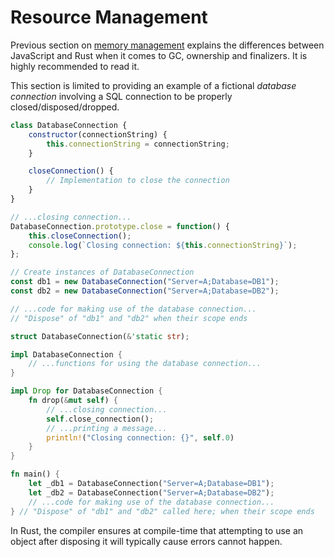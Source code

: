 # Resource Management

Previous section on [memory management] explains the differences between JavaScript and Rust when it comes to GC, ownership and finalizers. It is highly recommended to read it.

This section is limited to providing an example of a fictional _database connection_ involving a SQL connection to be properly closed/disposed/dropped.

```js
class DatabaseConnection {
    constructor(connectionString) {
        this.connectionString = connectionString;
    }

    closeConnection() {
        // Implementation to close the connection
    }
}

// ...closing connection...
DatabaseConnection.prototype.close = function() {
    this.closeConnection();
    console.log(`Closing connection: ${this.connectionString}`);
};

// Create instances of DatabaseConnection
const db1 = new DatabaseConnection("Server=A;Database=DB1");
const db2 = new DatabaseConnection("Server=A;Database=DB2");

// ...code for making use of the database connection...
// "Dispose" of "db1" and "db2" when their scope ends
```

```rust
struct DatabaseConnection(&'static str);

impl DatabaseConnection {
    // ...functions for using the database connection...
}

impl Drop for DatabaseConnection {
    fn drop(&mut self) {
        // ...closing connection...
        self.close_connection();
        // ...printing a message...
        println!("Closing connection: {}", self.0)
    }
}

fn main() {
    let _db1 = DatabaseConnection("Server=A;Database=DB1");
    let _db2 = DatabaseConnection("Server=A;Database=DB2");
    // ...code for making use of the database connection...
} // "Dispose" of "db1" and "db2" called here; when their scope ends
```

<!--In .NET, attempting to use an object after calling `Dispose` on it will typically cause `ObjectDisposedException` to be thrown at runtime. -->In Rust, the compiler ensures at compile-time that attempting to use an object after disposing it will typically cause errors cannot happen.

[memory management]: ../memory-management/index.md
